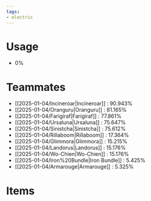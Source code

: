 ```yaml
---
tags:
- electric
---
```

# Usage
- 0%
# Teammates
- [[2025-01-04/Incineroar|Incineroar]] : 90.943%
- [[2025-01-04/Oranguru|Oranguru]] : 81.165%
- [[2025-01-04/Farigiraf|Farigiraf]] : 77.861%
- [[2025-01-04/Ursaluna|Ursaluna]] : 75.647%
- [[2025-01-04/Sinistcha|Sinistcha]] : 75.612%
- [[2025-01-04/Rillaboom|Rillaboom]] : 17.364%
- [[2025-01-04/Glimmora|Glimmora]] : 15.215%
- [[2025-01-04/Landorus|Landorus]] : 15.176%
- [[2025-01-04/Wo-Chien|Wo-Chien]] : 15.176%
- [[2025-01-04/Iron%20Bundle|Iron Bundle]] : 5.425%
- [[2025-01-04/Armarouge|Armarouge]] : 5.325%
# Items